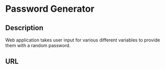 # Password Generator

## Description
Web application takes user input for various different variables to provide them with a random password.

## URL


